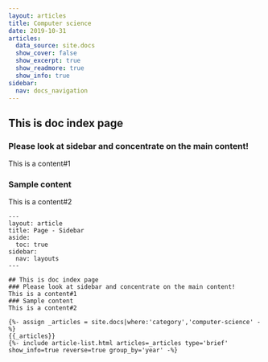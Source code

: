 ```yaml
---
layout: articles
title: Computer science
date: 2019-10-31
articles:
  data_source: site.docs
  show_cover: false
  show_excerpt: true
  show_readmore: true
  show_info: true
sidebar:
  nav: docs_navigation
---
```


## This is doc index page
<!--more-->

### Please look at sidebar and concentrate on the main content!
This is a content#1
### Sample content
This is a content#2

    ---
    layout: article
    title: Page - Sidebar
    aside:
      toc: true
    sidebar:
      nav: layouts
    ---

    ## This is doc index page
    ### Please look at sidebar and concentrate on the main content!
    This is a content#1
    ### Sample content
    This is a content#2

    {%- assign _articles = site.docs|where:'category','computer-science' -%}
    {{_articles}}
    {%- include article-list.html articles=_articles type='brief' show_info=true reverse=true group_by='year' -%}
